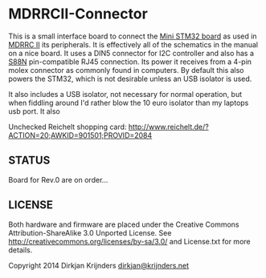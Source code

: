 MDRRCII-Connector
=================

This is a small interface board to connect the [Mini STM32 board](http://www.ebay.com/itm/MINI-V3-STM32F103RBT6-development-board-with-2-8-TFT-module-/121287420704?pt=Art_Prints&hash=item1c3d4b2b20) as used in [MDRRC II](http://members.home.nl/robert.evers/mdrrc2.htm) its peripherals. It is effectively all of the schematics in the manual on a nice board. It uses a DIN5 connector for I2C controller and also has a [S88N](http://www.s88-n.eu) pin-compatible RJ45 connection. Its power it receives from a 4-pin molex connector as commonly found in computers. By default this also powers the STM32, which is not desirable unless an USB isolator is used. 

It also includes a USB isolator, not necessary for normal operation, but when fiddling around I'd rather blow the 10 euro isolator than my laptops usb port. It also 

Unchecked Reichelt shopping card:
http://www.reichelt.de/?ACTION=20;AWKID=901501;PROVID=2084

STATUS
------
Board for Rev.0 are on order...

LICENSE
-------

Both hardware and firmware are placed under the Creative Commons Attribution-ShareAlike 3.0 Unported License. See <http://creativecommons.org/licenses/by-sa/3.0/> and License.txt for more details.

Copyright 2014
Dirkjan Krijnders
<dirkjan@krijnders.net>
